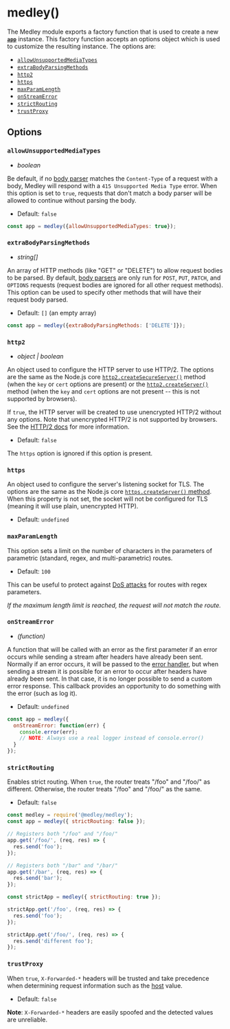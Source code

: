 # medley()

The Medley module exports a factory function that is used to create a new
[**`app`**](App.md) instance. This factory function accepts an options
object which is used to customize the resulting instance. The options are:

+ [`allowUnsupportedMediaTypes`](#allowunsupportedmediatypes)
+ [`extraBodyParsingMethods`](#extrabodyparsingmethods)
+ [`http2`](#http2)
+ [`https`](#https)
+ [`maxParamLength`](#maxparamlength)
+ [`onStreamError`](#onstreamerror)
+ [`strictRouting`](#strictrouting)
+ [`trustProxy`](#trustproxy)

## Options

### `allowUnsupportedMediaTypes`

+ *boolean*

Be default, if no [body parser](BodyParser.md) matches the `Content-Type` of a request with a body,
Medley will respond with a `415 Unsupported Media Type` error. When this option is set to `true`,
requests that don't match a body parser will be allowed to continue without parsing the body.

+ Default: `false`

```js
const app = medley({allowUnsupportedMediaTypes: true});
```

### `extraBodyParsingMethods`

+ *string[]*

An array of HTTP methods (like "GET" or "DELETE") to allow request bodies to be parsed. By default,
[body parsers](BodyParser.md) are only run for `POST`, `PUT`, `PATCH`, and `OPTIONS` requests
(request bodies are ignored for all other request methods). This option can be used to specify
other methods that will have their request body parsed.

+ Default: `[]` (an empty array)

```js
const app = medley({extraBodyParsingMethods: ['DELETE']});
```

### `http2`

+ *object | boolean*

An object used to configure the HTTP server to use HTTP/2. The options are the
same as the Node.js core
[`http2.createSecureServer()`](https://nodejs.org/api/http2.html#http2_http2_createsecureserver_options_onrequesthandler)
method (when the `key` or `cert` options are present) or the
[`http2.createServer()`](https://nodejs.org/api/http2.html#http2_http2_createserver_options_onrequesthandler)
method (when the `key` and `cert` options are not present -- this is not supported by browsers).

If `true`, the HTTP server will be created to use unencrypted HTTP/2 without
any options. Note that unencrypted HTTP/2 is not supported by browsers. See
the [HTTP/2 docs](HTTP2.md) for more information.

+ Default: `false`

The `https` option is ignored if this option is present.

### `https`

An object used to configure the server's listening socket for TLS. The options
are the same as the Node.js core
[`https.createServer()` method](https://nodejs.org/api/https.html#https_https_createserver_options_requestlistener).
When this property is not set, the socket will not be configured for TLS
(meaning it will use plain, unencrypted HTTP).

+ Default: `undefined`

### `maxParamLength`

This option sets a limit on the number of characters in the parameters of
parametric (standard, regex, and multi-parametric) routes.

+ Default: `100`

This can be useful to protect against [DoS attacks](https://www.owasp.org/index.php/Regular_expression_Denial_of_Service_-_ReDoS)
for routes with regex parameters.

*If the maximum length limit is reached, the request will not match the route.*

### `onStreamError`

+ *(function)*

A function that will be called with an error as the first parameter if an error occurs
while sending a stream after headers have already been sent. Normally if an error occurs,
it will be passed to the [error handler](App.md#set-error-handler), but when sending a
stream it is possible for an error to occur after headers have already been sent. In that
case, it is no longer possible to send a custom error response. This callback provides an
opportunity to do something with the error (such as log it).

+ Default: `undefined`

```js
const app = medley({
  onStreamError: function(err) {
    console.error(err);
    // NOTE: Always use a real logger instead of console.error()
  }
});
```

### `strictRouting`

Enables strict routing. When `true`, the router treats "/foo" and "/foo/" as
different. Otherwise, the router treats "/foo" and "/foo/" as the same.

+ Default: `false`

```js
const medley = require('@medley/medley');
const app = medley({ strictRouting: false });

// Registers both "/foo" and "/foo/"
app.get('/foo/', (req, res) => {
  res.send('foo');
});

// Registers both "/bar" and "/bar/"
app.get('/bar', (req, res) => {
  res.send('bar');
});

const strictApp = medley({ strictRouting: true });

strictApp.get('/foo', (req, res) => {
  res.send('foo');
});

strictApp.get('/foo/', (req, res) => {
  res.send('different foo');
});
```

### `trustProxy`

When `true`, `X-Forwarded-*` headers will be trusted and take precedence when
determining request information such as the [host](Request.md#reqhost) value.

+ Default: `false`

**Note**: `X-Forwarded-*` headers are easily spoofed and the detected values are unreliable.
